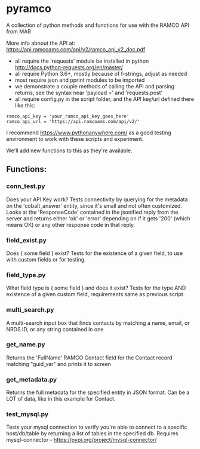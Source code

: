 # pyramco

A collection of python methods and functions for use with the RAMCO API from MAR

More info abnout the API at: https://api.ramcoams.com/api/v2/ramco_api_v2_doc.pdf

- all require the 'requests' module be installed in python http://docs.python-requests.org/en/master/ 
- all require Python 3.6+, mostly because of f-strings, adjust as needed
- most require json and pprint modules to be imported
- we demonstrate a couple methods of calling the API and parsing returns, see the syntax near 'payload ='  and 'requests.post'
- all require config.py in the script folder, and the API key/url defined there like this:
```
ramco_api_key = 'your_ramco_api_key_goes_here'
ramco_api_url = 'https://api.ramcoams.com/api/v2/'
```
I recommend https://www.pythonanywhere.com/ as a good testing environment to work with these scripts and experiment.

We'll add new functions to this as they're available. 

## Functions: 

### conn_test.py
Does your API Key work? Tests connectivity by querying for the metadata on the 'cobalt_answer' entity, since it's small and not often customized. Looks at the 'ResponseCode' contained in the jsonified reply from the server and returns either 'ok' or 'error' depending on if it gets '200' (which means OK) or any other response code in that reply.

### field_exist.py
Does { some field } exist? Tests for the existence of a given field, to use with custom fields or for testing.

### field_type.py
What field type is { some field } and does it exist? Tests for the type AND existence of a given custom field, requirements same as previous script

### multi_search.py
A multi-search input box that finds contacts by matching a name, email, or NRDS ID, or any string contained in one

### get_name.py
Returns the 'FullName' RAMCO Contact field for the Contact record matching "guid_var" and prints it to screen

### get_metadata.py
Returns the full metadata for the specified entity in JSON format. Can be a LOT of data, like in this example for Contact.

### test_mysql.py
Tests your mysql connection to verify you're able to connect to a specific host/db/table by returning a list of tables in the specified db. Requires mysql-connector - https://pypi.org/project/mysql-connector/
